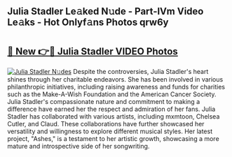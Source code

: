## Julia Stadler Le𝚊ked N𝚞de - Part-IVm Video Le𝚊ks - Hot Onlyf𝚊ns Photos qrw6y

# <h2><a href="http://ac51872.deff.icu/?id=Julia+Stadler">🔗 New 👉🔴 Julia Stadler VIDEO Photos</a></h2>

[![Julia Stadler N𝚞des](https://i.imgur.com/rIISA9y.gif)](http://ac51872.deff.icu/?id=Julia+Stadler)
Despite the controversies, Julia Stadler's heart shines through her charitable endeavors. She has been involved in various philanthropic initiatives, including raising awareness and funds for charities such as the Make-A-Wish Foundation and the American Cancer Society. Julia Stadler's compassionate nature and commitment to making a difference have earned her the respect and admiration of her fans. Julia Stadler has collaborated with various artists, including mxmtoon, Chelsea Cutler, and Claud. These collaborations have further showcased her versatility and willingness to explore different musical styles. Her latest project, "Ashes," is a testament to her artistic growth, showcasing a more mature and introspective side of her songwriting.
